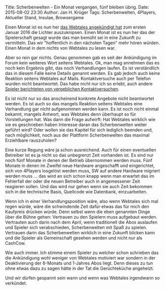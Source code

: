 Title: Scherbenwelten - Ein Monat vergangen, fünf bleiben übrig.
Date: 2015-08-02 23:30
Author: Jan H. Krüger
Tags: Scherbenwelten, 4Players, Aktueller Stand, Insulae, Browsergame


Einen Monat ist es nun her [das Webtales angekündigt hat][1] zum ersten Januar 2016 die Lichter auszuknipsen. Einen Monat ist es nun her das der Spielerschaft gesagt wurde das man bemüht sei in eine Zukunft zu vermitteln. Das wir "hoffentlich in den nächsten Tagen" mehr hören würden. 
Einen Monat in dem nichts von Webtales zu lesen war. 

Aber so rein gar nichts. Genau genommen gab es seit der Ankündigung im Forum kein weiteres Wort seitens Webtales. Ok, man mag annehmen das es noch kein Ergebnis gibt, das noch Verhandlungen laufen. Es ist verständlich das in diesem Falle keine Details genannt werden.
Es gab jedoch auch keine Reaktion seitens Webtales auf Mails. Kontaktversuche auch per Telefon wurden nicht beantwortet. Das habe nicht nur ich so erlebt, auch andere [Spieler berichteten von vergeblichen Kontaktversuchen][2].

Es ist nicht nur so das anscheinend konkrete Angebote nicht beantwortet werden. Es ist auch so das mangels Reaktion seitens Webtales eine Verhandlung gar nicht aufgenommen werden kann. Es ist noch nicht einmal bekannt, mangels Antwort, was Webtales denn überhaupt so für Vorstellungen hat. Was dann die Frage aufwirft: Hat Webtales wirklich wie sie es geschrieben haben Interesse daran das Scherbenwelten weiter geführt wird? Oder wollen sie das Kapitel für sich lediglich beenden und, nach möglichkeit, noch aus der Plattform Scherbenwelten das maximal Erziehlbare rauszuholen?

Eine kurze Regung wäre ja schon ausreichend. Auch für einen eventuellen Betreiber ist es ja nicht so das unbegrenzt Zeit vorhanden ist. Es sind nur noch fünf Monate in denen der Betrieb übernommen werden muss. Fünf Monate in denen im Zweifel neue Hardware angeschafft und eingerichtet, sich von 4Players losgelöst werden muss, SW auf andere Hardware migriert werden muss ... das wird an sich schon knapp wenn man erwartet das im Fehlerfall der oder die neuen Betreiber auch in angemessener Zeit reagieren sollen. Und das wird nur gehen wenn sie auch Zeit bekommen sich in die technische Basis, Quellcode wie Datenbank, einzuarbeiten.

Wenn ich in einer Verhandlungsposition wäre, also wenn Webtales sich mal regen würde, wäre die schwindende Zeit dafür etwas das für mich den Kaufpreis drücken würde.
Denn selbst wenn die eben genannten Dinge über die Bühne gehen: Vertrauen zu den Spielern muss aufgebaut werden. Vertrauten auch darin nach dem April, wenn traditionell die Abos auslaufen und Spieler sich verabschieden, Scherbenwelten mit Spaß zu spielen. Vertrauen darin das Scherbenwelten wirklich in eine Zukunft blicken kann und die Spieler als Gemeinschaft gesehen werden und nicht nur als CashCow.

Wie auch immer. Ich stimme einem Spieler zu welcher schon schrieben das die Ankündigung wohl weniger von Webtales motiviert war sondern in der Deaktivierung der 6-Monats und 1-Jahres Abos liegt. Denn dieses zu tun ohne etwas dazu zu sagen hätte in der Tat die Gerüchteküche angeheizt.

Und wir dürfen gespannt sein wann und wenn was Webtales irgendwann so verkündet.

[1]: http://loki.webtales.4players.de/kommnew.php?viewer=1&css=&kategorie=1&beitrag=136476
[2]: http://loki.webtales.4players.de/kommnew.php?viewer=1&css=&kategorie=1&beitrag=136480
